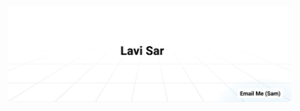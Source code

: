 <a href="mailto:lavisar.dev@gmail.com"><img alt="Email Me (lavisar.dev@gmail.com)" src="https://github.com/lavisar/lavisar/raw/main/assets/background.svg"/></a>